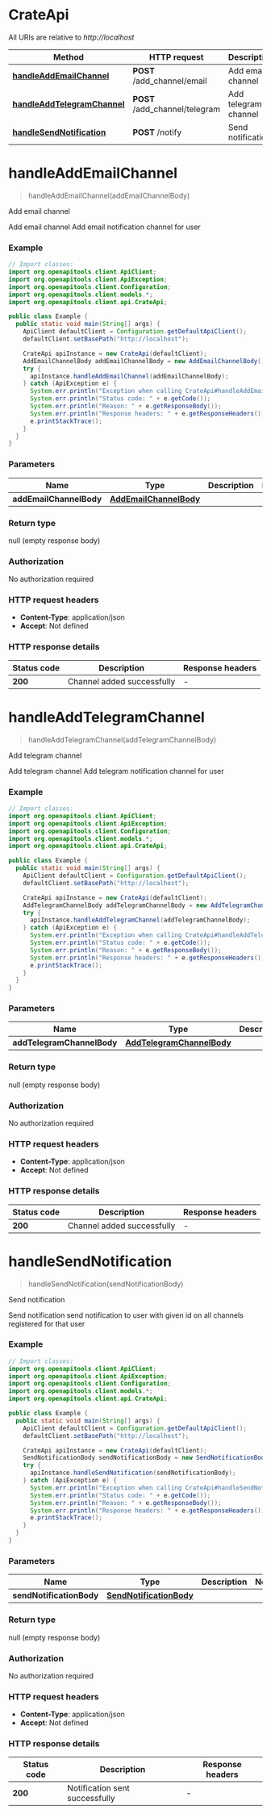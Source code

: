 # CrateApi

All URIs are relative to *http://localhost*

| Method | HTTP request | Description |
|------------- | ------------- | -------------|
| [**handleAddEmailChannel**](CrateApi.md#handleAddEmailChannel) | **POST** /add_channel/email | Add email channel |
| [**handleAddTelegramChannel**](CrateApi.md#handleAddTelegramChannel) | **POST** /add_channel/telegram | Add telegram channel |
| [**handleSendNotification**](CrateApi.md#handleSendNotification) | **POST** /notify | Send notification |


<a name="handleAddEmailChannel"></a>
# **handleAddEmailChannel**
> handleAddEmailChannel(addEmailChannelBody)

Add email channel

Add email channel  Add email notification channel for user 

### Example
```java
// Import classes:
import org.openapitools.client.ApiClient;
import org.openapitools.client.ApiException;
import org.openapitools.client.Configuration;
import org.openapitools.client.models.*;
import org.openapitools.client.api.CrateApi;

public class Example {
  public static void main(String[] args) {
    ApiClient defaultClient = Configuration.getDefaultApiClient();
    defaultClient.setBasePath("http://localhost");

    CrateApi apiInstance = new CrateApi(defaultClient);
    AddEmailChannelBody addEmailChannelBody = new AddEmailChannelBody(); // AddEmailChannelBody | 
    try {
      apiInstance.handleAddEmailChannel(addEmailChannelBody);
    } catch (ApiException e) {
      System.err.println("Exception when calling CrateApi#handleAddEmailChannel");
      System.err.println("Status code: " + e.getCode());
      System.err.println("Reason: " + e.getResponseBody());
      System.err.println("Response headers: " + e.getResponseHeaders());
      e.printStackTrace();
    }
  }
}
```

### Parameters

| Name | Type | Description  | Notes |
|------------- | ------------- | ------------- | -------------|
| **addEmailChannelBody** | [**AddEmailChannelBody**](AddEmailChannelBody.md)|  | |

### Return type

null (empty response body)

### Authorization

No authorization required

### HTTP request headers

 - **Content-Type**: application/json
 - **Accept**: Not defined

### HTTP response details
| Status code | Description | Response headers |
|-------------|-------------|------------------|
| **200** | Channel added successfully |  -  |

<a name="handleAddTelegramChannel"></a>
# **handleAddTelegramChannel**
> handleAddTelegramChannel(addTelegramChannelBody)

Add telegram channel

Add telegram channel  Add telegram notification channel for user 

### Example
```java
// Import classes:
import org.openapitools.client.ApiClient;
import org.openapitools.client.ApiException;
import org.openapitools.client.Configuration;
import org.openapitools.client.models.*;
import org.openapitools.client.api.CrateApi;

public class Example {
  public static void main(String[] args) {
    ApiClient defaultClient = Configuration.getDefaultApiClient();
    defaultClient.setBasePath("http://localhost");

    CrateApi apiInstance = new CrateApi(defaultClient);
    AddTelegramChannelBody addTelegramChannelBody = new AddTelegramChannelBody(); // AddTelegramChannelBody | 
    try {
      apiInstance.handleAddTelegramChannel(addTelegramChannelBody);
    } catch (ApiException e) {
      System.err.println("Exception when calling CrateApi#handleAddTelegramChannel");
      System.err.println("Status code: " + e.getCode());
      System.err.println("Reason: " + e.getResponseBody());
      System.err.println("Response headers: " + e.getResponseHeaders());
      e.printStackTrace();
    }
  }
}
```

### Parameters

| Name | Type | Description  | Notes |
|------------- | ------------- | ------------- | -------------|
| **addTelegramChannelBody** | [**AddTelegramChannelBody**](AddTelegramChannelBody.md)|  | |

### Return type

null (empty response body)

### Authorization

No authorization required

### HTTP request headers

 - **Content-Type**: application/json
 - **Accept**: Not defined

### HTTP response details
| Status code | Description | Response headers |
|-------------|-------------|------------------|
| **200** | Channel added successfully |  -  |

<a name="handleSendNotification"></a>
# **handleSendNotification**
> handleSendNotification(sendNotificationBody)

Send notification

Send notification  send notification to user with given id on all channels registered for that user 

### Example
```java
// Import classes:
import org.openapitools.client.ApiClient;
import org.openapitools.client.ApiException;
import org.openapitools.client.Configuration;
import org.openapitools.client.models.*;
import org.openapitools.client.api.CrateApi;

public class Example {
  public static void main(String[] args) {
    ApiClient defaultClient = Configuration.getDefaultApiClient();
    defaultClient.setBasePath("http://localhost");

    CrateApi apiInstance = new CrateApi(defaultClient);
    SendNotificationBody sendNotificationBody = new SendNotificationBody(); // SendNotificationBody | 
    try {
      apiInstance.handleSendNotification(sendNotificationBody);
    } catch (ApiException e) {
      System.err.println("Exception when calling CrateApi#handleSendNotification");
      System.err.println("Status code: " + e.getCode());
      System.err.println("Reason: " + e.getResponseBody());
      System.err.println("Response headers: " + e.getResponseHeaders());
      e.printStackTrace();
    }
  }
}
```

### Parameters

| Name | Type | Description  | Notes |
|------------- | ------------- | ------------- | -------------|
| **sendNotificationBody** | [**SendNotificationBody**](SendNotificationBody.md)|  | |

### Return type

null (empty response body)

### Authorization

No authorization required

### HTTP request headers

 - **Content-Type**: application/json
 - **Accept**: Not defined

### HTTP response details
| Status code | Description | Response headers |
|-------------|-------------|------------------|
| **200** | Notification sent successfully |  -  |

